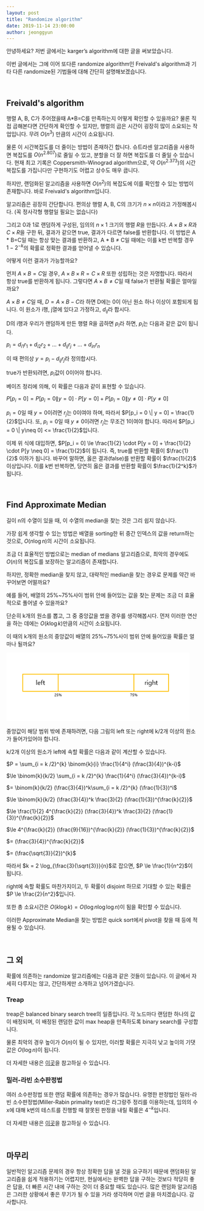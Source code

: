 ```yaml
---
layout: post
title: "Randomize algorithm"
date: 2019-11-14 23:00:00
author: jeonggyun
---
```


안녕하세요? 저번 글에서는 karger’s algorithm에 대한 글을 써보았습니다.

이번 글에서는 그에 이어 또다른 randomize algorithm인 Freivald's algorithm과 기타 다른 randomize된 기법들에 대해 간단히 설명해보겠습니다.

<br/>

## Freivald's algorithm

행렬 A, B, C가 주어졌을때 A\*B=C를 만족하는지 어떻게 확인할 수 있을까요?
물론 직접 곱해본다면 간단하게 확인할 수 있지만, 행렬의 곱은 시간이 굉장히 많이 소요되는 작업입니다. 무려 $O(n^3)$ 만큼의 시간이 소요됩니다.

물론 이 시간복잡도를 더 줄이는 방법이 존재하긴 합니다. 슈트라센 알고리즘을 사용하면 복잡도를 $O(n^{2.807})$로 줄일 수 있고, 분할을 더 잘 하면 복잡도를 더 줄일 수 있습니다. 현재 최고 기록은 Coppersmith-Winograd algorithm으로, 약 $O(n^{2.373})$의 시간 복잡도를 가집니다만 구현하기도 어렵고 상수도 매우 큽니다.

하지만, 랜덤화된 알고리즘을 사용하면 $O(n^2)$의 복잡도에 이를 확인할 수 있는 방법이 존재합니다. 바로 Freivald's algorithm입니다.

알고리즘은 굉장히 간단합니다. 편의상 행렬 A, B, C의 크기가 $n \times n$이라고 가정해봅시다. (꼭 정사각형 행렬일 필요는 없습니다)

그리고 0과 1로 랜덤하게 구성된, 임의의 $n \times 1$ 크기의 행렬 $R$을 만듭니다. $A \times B \times R$과 $C \times R$을 구한 뒤, 결과가 같으면 true, 결과가 다르면 false를 반환합니다. 이 방법은 A \* B=C일 때는 항상 맞는 결과를 반환하고, A \* B ≠ C일 때에는 이를 k번 반복할 경우 $1 - 2^{-k}$의 확률로 정확한 결과를 얻어낼 수 있습니다.

어떻게 이런 결과가 가능할까요?

먼저 $A \times B = C$일 경우, $A \times B \times R = C \times R$ 또한 성립하는 것은 자명합니다. 따라서 항상 true를 반환하게 됩니다. 그렇다면 $A \times B \neq C$일 때 false가 반환될 확률은 얼마일까요?

 $A \times B \neq C$일 때, $D = A \times B - C$라 하면 D에는 0이 아닌 원소 하나 이상이 포함되게 됩니다. 이 원소가 i행, j열에 있다고 가정하고, $d_{ij}$라 합시다.

 D의 i행과 우리가 랜덤하게 만든 행렬 R을 곱하면 $p_i$라 하면, $p_i$는 다음과 같은 값이 됩니다.

 $p_i = d_{i1}r_{1} + d_{i2}r_{2} + ...  + d_{ij}r_{j} + ... + d_{in}r_{n}$

 이 때 편의상 $y = p_i - d_{ij}r_{j}$라 정의합시다.

 true가 반환되려면, $p_i$값이 0이어야 합니다.

 베이즈 정리에 의해, 이 확률은 다음과 같이 표현할 수 있습니다.

 $P[p_i = 0] = P[p_i = 0 \| y = 0] \cdot P[y = 0] + P[p_i = 0 \| y \neq 0] \cdot P[y \neq 0]$

 $p_i = 0$일 때 $y = 0$이려면 $r_j$는 0이여야 하며, 따라서 $P[p_i = 0 \| y = 0] = \frac{1}{2}$입니다.
 또, $p_i = 0$일 때 $y \neq 0$이려면 $r_j$는 무조건 1이여야 합니다. 따라서 $P[p_i = 0 \| y\neq 0] <= \frac{1}{2}$입니다.

 이제 위 식에 대입하면, $P[p_i = 0] \le \frac{1}{2} \cdot P[y = 0] + \frac{1}{2} \cdot P[y \neq 0] = \frac{1}{2}$이 됩니다. 즉, true를 반환할 확률이 $\frac{1}{2}$ 이하가 됩니다. 바꾸어 말하면, 옳은 결과(false)를 반환할 확률이 $\frac{1}{2}$ 이상입니다. 이를 k번 반복하면, 당연히 옳은 결과를 반환할 확률이 $\frac{1}{2^k}$가 됩니다.

<br/>

## Find Approximate Median

길이 n의 수열이 있을 때, 이 수열의 median을 찾는 것은 그리 쉽지 않습니다.

가장 쉽게 생각할 수 있는 방법은 배열을 sorting한 뒤 중간 인덱스의 값을 return하는 것으로, $O(n \log{n})$의 시간이 소요됩니다.

조금 더 효율적인 방법으로는 median of medians 알고리즘으로, 최악의 경우에도 $O(n)$의 복잡도를 보장하는 알고리즘이 존재합니다.

하지만, 정확한 median을 찾지 않고, 대략적인 median을 찾는 경우로 문제를 약간 바꾸어보면 어떨까요?

예를 들어, 배열의 25%\~75%사이 범위 안에 들어있는 값을 찾는 문제는 조금 더 효율적으로 풀어낼 수 있을까요?

단순히 k개의 원소를 뽑고, 그 중 중앙값을 썼을 경우를 생각해봅시다.
먼저 이러한 연산을 하는 데에는 $O(k \log{k})$만큼의 시간이 소요됩니다.

이 때의 k개의 원소의 중앙값이 배열의 25%\~75%사이 범위 안에 들어있을 확률은 얼마나 될까요?

![approximate median](/assets/images/randomize/median.png)

중앙값이 해당 범위 밖에 존재하려면, 다음 그림의 left 또는 right에 k/2개 이상의 원소가 들어가있어야 합니다.

k/2개 이상의 원소가 left에 속할 확률은 다음과 같이 계산할 수 있습니다.

$P = \sum_{i = k /2}^{k} \binom{k}{i} \frac{1}{4^i} (\frac{3}{4})^{k-i}$

$\le \binom{k}{k/2} \sum_{i = k /2}^{k} \frac{1}{4^i} (\frac{3}{4})^{k-i}$

$= \binom{k}{k/2} (\frac{3}{4})^k\sum_{i = k /2}^{k} (\frac{1}{3})^i$

$\le \binom{k}{k/2} (\frac{3}{4})^k \frac{3}{2} (\frac{1}{3})^{\frac{k}{2}}$

$\le \frac{1}{2} 4^{\frac{k}{2}} (\frac{3}{4})^k \frac{3}{2} (\frac{1}{3})^{\frac{k}{2}}$

$\le 4^{\frac{k}{2}} (\frac{9}{16})^{\frac{k}{2}} (\frac{1}{3})^{\frac{k}{2}}$

$= (\frac{3}{4})^{\frac{k}{2}}$

$= (\frac{\sqrt{3}}{2})^{k}$

따라서 $k = 2 \log_{\frac{3}{\sqrt{3}}}{n}$로 잡으면, $P \le \frac{1}{n^2}$이 됩니다.

right에 속할 확률도 마찬가지이고, 두 확률이 disjoint 하므로 기대할 수 있는 확률은 $P \le \frac{2}{n^2}$입니다.

또한 총 소요시간은 $O(k \log{k}) = O(\log {n} \log{\log{n}})$이 됨을 확인할 수 있습니다.

이러한 Approximate Median을 찾는 방법은 quick sort에서 pivot을 찾을 때 등에 적용될 수 있습니다.

<br/>

## 그 외

확률에 의존하는 randomize 알고리즘에는 다음과 같은 것들이 있습니다. 이 글에서 자세히 다루지는 않고, 간단하게만 소개하고 넘어가겠습니다.

### Treap

treap은 balanced binary search tree의 일종입니다. 각 노드마다 랜덤한 하나의 값이 배정되며, 이 배정된 랜덤한 값이 max heap을 만족하도록 binary search를 구성합니다.

물론 최악의 경우 높이가 $O(n)$이 될 수 있지만, 이러할 확률은 지극히 낮고 높이의 기댓값은 $O(\log{n})$이 됩니다.

더 자세한 내용은 [이곳](http://www.secmem.org/blog/2019/07/22/Treap/)을 참고하실 수 있습니다.

### 밀러-라빈 소수판정법

여러 소수판정법 또한 랜덤 확률에 의존하는 경우가 많습니다.
유명한 판정법인 밀러-라빈 소수판정법(Miller-Rabin primality test)은 라그랑주 정리를 이용하는데, 임의의 수 x에 대해 k번의 테스트를 진행할 때 잘못된 판정을 내릴 확률은 $4^{-k}$입니다.

더 자세한 내용은 [이곳](http://www.secmem.org/blog/2019/06/17/PrimeNumber/)을 참고하실 수 있습니다.

<br/>

## 마무리

일반적인 알고리즘 문제의 경우 항상 정확한 답을 낼 것을 요구하기 때문에 랜덤화된 알고리즘을 쉽게 적용하기는 어렵지만, 현실에서는 완벽한 답을 구하는 것보다 적당히 좋은 답을, 더 빠른 시간 내에 구하는 것이 더 중요할 때도 있습니다. 많은 랜덤화 알고리즘은 그러한 상황에서 좋은 무기가 될 수 있을 거라 생각하며 이번 글을 마치겠습니다. 감사합니다.